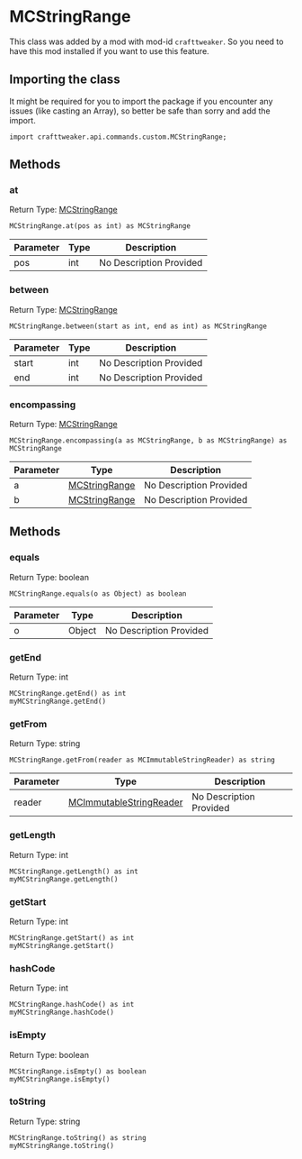 # MCStringRange

This class was added by a mod with mod-id `crafttweaker`. So you need to have this mod installed if you want to use this feature.

## Importing the class

It might be required for you to import the package if you encounter any issues (like casting an Array), so better be safe than sorry and add the import.
```zenscript
import crafttweaker.api.commands.custom.MCStringRange;
```


## Methods

### at

Return Type: [MCStringRange](/vanilla/api/commands/custom/MCStringRange)

```zenscript
MCStringRange.at(pos as int) as MCStringRange
```
| Parameter | Type | Description |
|-----------|------|-------------|
| pos | int | No Description Provided |
### between

Return Type: [MCStringRange](/vanilla/api/commands/custom/MCStringRange)

```zenscript
MCStringRange.between(start as int, end as int) as MCStringRange
```
| Parameter | Type | Description |
|-----------|------|-------------|
| start | int | No Description Provided |
| end | int | No Description Provided |
### encompassing

Return Type: [MCStringRange](/vanilla/api/commands/custom/MCStringRange)

```zenscript
MCStringRange.encompassing(a as MCStringRange, b as MCStringRange) as MCStringRange
```
| Parameter | Type | Description |
|-----------|------|-------------|
| a | [MCStringRange](/vanilla/api/commands/custom/MCStringRange) | No Description Provided |
| b | [MCStringRange](/vanilla/api/commands/custom/MCStringRange) | No Description Provided |
## Methods

### equals

Return Type: boolean

```zenscript
MCStringRange.equals(o as Object) as boolean
```
| Parameter | Type | Description |
|-----------|------|-------------|
| o | Object | No Description Provided |
### getEnd

Return Type: int

```zenscript
MCStringRange.getEnd() as int
myMCStringRange.getEnd()
```
### getFrom

Return Type: string

```zenscript
MCStringRange.getFrom(reader as MCImmutableStringReader) as string
```
| Parameter | Type | Description |
|-----------|------|-------------|
| reader | [MCImmutableStringReader](/vanilla/api/commands/custom/MCImmutableStringReader) | No Description Provided |
### getLength

Return Type: int

```zenscript
MCStringRange.getLength() as int
myMCStringRange.getLength()
```
### getStart

Return Type: int

```zenscript
MCStringRange.getStart() as int
myMCStringRange.getStart()
```
### hashCode

Return Type: int

```zenscript
MCStringRange.hashCode() as int
myMCStringRange.hashCode()
```
### isEmpty

Return Type: boolean

```zenscript
MCStringRange.isEmpty() as boolean
myMCStringRange.isEmpty()
```
### toString

Return Type: string

```zenscript
MCStringRange.toString() as string
myMCStringRange.toString()
```

